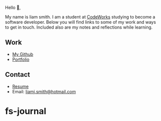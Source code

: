 Hello 👋, 

My name is liam smith. I am a student at [CodeWorks](https://boisecodeworks.com) studying to become a software developer. Below you will find links to some of my work and ways to get in touch. Included also are my notes and reflections while learning. 

## Work

  + [My Github](https://github.com/LiamSmith1992)
  + [Portfolio](https://LiamSmith1992.github.io/)

## Contact

  + [Resume](https://LiamSmith1992.github.io/resume)
  + Email: liamj.smith@hotmail.com
  
# fs-journal
